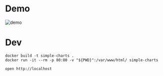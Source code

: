 # Demo
![demo](./simple-charts.gif)

# Dev
```
docker build -t simple-charts .
docker run -it --rm -p 80:80 -v "${PWD}":/var/www/html/ simple-charts

open http://localhost
```
